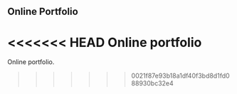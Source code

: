 ## Online Portfolio

<<<<<<< HEAD
Online portfolio
=======
Online portfolio.
>>>>>>> 0021f87e93b18a1df40f3bd8d1fd088930bc32e4
